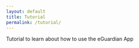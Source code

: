 ```yaml
---
layout: default
title: Tutorial
permalink: /tutorial/
---
```


Tutorial to learn about how to use the eGuardian App
